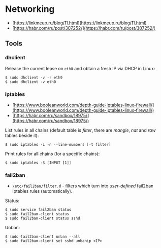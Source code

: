 # Networking

* [https://linkmeup.ru/blog/11.html](https://linkmeup.ru/blog/11.html)
* [https://habr.com/ru/post/307252/](https://habr.com/ru/post/307252/)




## Tools



### dhclient

Release the current lease on `eth0` and obtain a fresh IP via DHCP in Linux:

```
$ sudo dhclient -v -r eth0
$ sudo dhclient -v eth0
```



### iptables

* [https://www.booleanworld.com/depth-guide-iptables-linux-firewall/](https://www.booleanworld.com/depth-guide-iptables-linux-firewall/)
* [https://habr.com/ru/sandbox/18975/](https://habr.com/ru/sandbox/18975/)

List rules in all chains (default table is *filter*, there are *mangle*, *nat* and *raw* tables beside it):

```
$ sudo iptables -L -n --line-numbers [-t filter]
```

Print rules for all chains (for a specific chains):

```
$ sudo iptables -S [INPUT [1]]
```



### fail2ban

* `/etc/fail2ban/filter.d` - filters which turn into *user-defined* fail2ban iptables rules (automatically).

Status:

```
$ sudo service fail2ban status
$ sudo fail2ban-client status
$ sudo fail2ban-client status sshd
```

Unban:

```
$ sudo fail2ban-client unban --all
$ sudo fail2ban-client set sshd unbanip <IP>
```

